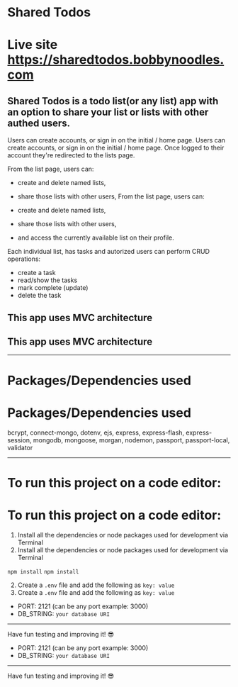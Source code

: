 # Shared Todos

# Live site https://sharedtodos.bobbynoodles.com

## Shared Todos is a todo list(or any list) app with an option to share your list or lists with other authed users.

Users can create accounts, or sign in on the initial / home page.
Users can create accounts, or sign in on the initial / home page.
Once logged to their account they're redirected to the lists page.

From the list page, users can:

- create and delete named lists,
- share those lists with other users,
  From the list page, users can:

- create and delete named lists,
- share those lists with other users,
- and access the currently available list on their profile.

Each individual list, has tasks and autorized users can perform CRUD operations:

- create a task
- read/show the tasks
- mark complete (update)
- delete the task

<h2>This app uses MVC architecture </h2>
<h2>This app uses MVC architecture </h2>

---

# Packages/Dependencies used

# Packages/Dependencies used

bcrypt, connect-mongo, dotenv, ejs, express, express-flash, express-session, mongodb, mongoose, morgan, nodemon, passport, passport-local, validator

---

# To run this project on a code editor:

# To run this project on a code editor:

1. Install all the dependencies or node packages used for development via Terminal
1. Install all the dependencies or node packages used for development via Terminal

`npm install`
`npm install`

2. Create a `.env` file and add the following as `key: value`
3. Create a `.env` file and add the following as `key: value`

- PORT: 2121 (can be any port example: 3000)
- DB_STRING: `your database URI`

---

Have fun testing and improving it! 😎

- PORT: 2121 (can be any port example: 3000)
- DB_STRING: `your database URI`

---

Have fun testing and improving it! 😎
